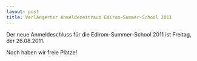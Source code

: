 ```yaml
---
layout: post
title: Verlängerter Anmeldezeitraum Edirom-Summer-School 2011
---
```


Der neue Anmeldeschluss für die Edirom-Summer-School 2011 
ist Freitag, der 26.08.2011.

Noch haben wir freie Plätze!
